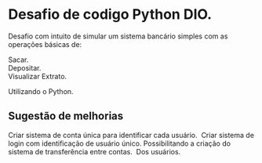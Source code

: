 # Desafio de codigo Python DIO.

Desafio com intuito de simular um sistema bancário simples com as operações básicas de:<p>
Sacar.<br>
Depositar.<br>
Visualizar Extrato.<br><p>
Utilizando o Python.

## Sugestão de melhorias

Criar sistema de conta única para identificar cada usuário. 
Criar sistema de login com identificação de usuário único.
Possibilitando a criação do sistema de transferência entre contas. 
Dos usuários. 

